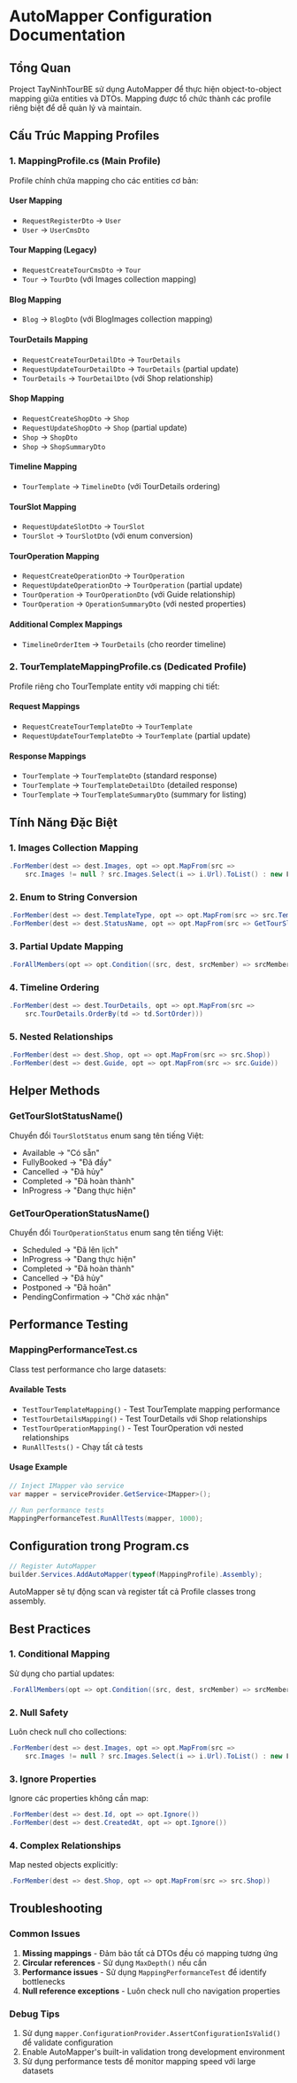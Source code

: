 # AutoMapper Configuration Documentation

## Tổng Quan

Project TayNinhTourBE sử dụng AutoMapper để thực hiện object-to-object mapping giữa entities và DTOs. Mapping được tổ chức thành các profile riêng biệt để dễ quản lý và maintain.

## Cấu Trúc Mapping Profiles

### 1. MappingProfile.cs (Main Profile)
Profile chính chứa mapping cho các entities cơ bản:

#### User Mapping
- `RequestRegisterDto` → `User`
- `User` → `UserCmsDto`

#### Tour Mapping (Legacy)
- `RequestCreateTourCmsDto` → `Tour`
- `Tour` → `TourDto` (với Images collection mapping)

#### Blog Mapping
- `Blog` → `BlogDto` (với BlogImages collection mapping)

#### TourDetails Mapping
- `RequestCreateTourDetailDto` → `TourDetails`
- `RequestUpdateTourDetailDto` → `TourDetails` (partial update)
- `TourDetails` → `TourDetailDto` (với Shop relationship)

#### Shop Mapping
- `RequestCreateShopDto` → `Shop`
- `RequestUpdateShopDto` → `Shop` (partial update)
- `Shop` → `ShopDto`
- `Shop` → `ShopSummaryDto`

#### Timeline Mapping
- `TourTemplate` → `TimelineDto` (với TourDetails ordering)

#### TourSlot Mapping
- `RequestUpdateSlotDto` → `TourSlot`
- `TourSlot` → `TourSlotDto` (với enum conversion)

#### TourOperation Mapping
- `RequestCreateOperationDto` → `TourOperation`
- `RequestUpdateOperationDto` → `TourOperation` (partial update)
- `TourOperation` → `TourOperationDto` (với Guide relationship)
- `TourOperation` → `OperationSummaryDto` (với nested properties)

#### Additional Complex Mappings
- `TimelineOrderItem` → `TourDetails` (cho reorder timeline)

### 2. TourTemplateMappingProfile.cs (Dedicated Profile)
Profile riêng cho TourTemplate entity với mapping chi tiết:

#### Request Mappings
- `RequestCreateTourTemplateDto` → `TourTemplate`
- `RequestUpdateTourTemplateDto` → `TourTemplate` (partial update)

#### Response Mappings
- `TourTemplate` → `TourTemplateDto` (standard response)
- `TourTemplate` → `TourTemplateDetailDto` (detailed response)
- `TourTemplate` → `TourTemplateSummaryDto` (summary for listing)

## Tính Năng Đặc Biệt

### 1. Images Collection Mapping
```csharp
.ForMember(dest => dest.Images, opt => opt.MapFrom(src => 
    src.Images != null ? src.Images.Select(i => i.Url).ToList() : new List<string>()))
```

### 2. Enum to String Conversion
```csharp
.ForMember(dest => dest.TemplateType, opt => opt.MapFrom(src => src.TemplateType.ToString()))
.ForMember(dest => dest.StatusName, opt => opt.MapFrom(src => GetTourSlotStatusName(src.Status)))
```

### 3. Partial Update Mapping
```csharp
.ForAllMembers(opt => opt.Condition((src, dest, srcMember) => srcMember != null))
```

### 4. Timeline Ordering
```csharp
.ForMember(dest => dest.TourDetails, opt => opt.MapFrom(src => 
    src.TourDetails.OrderBy(td => td.SortOrder)))
```

### 5. Nested Relationships
```csharp
.ForMember(dest => dest.Shop, opt => opt.MapFrom(src => src.Shop))
.ForMember(dest => dest.Guide, opt => opt.MapFrom(src => src.Guide))
```

## Helper Methods

### GetTourSlotStatusName()
Chuyển đổi `TourSlotStatus` enum sang tên tiếng Việt:
- Available → "Có sẵn"
- FullyBooked → "Đã đầy"
- Cancelled → "Đã hủy"
- Completed → "Đã hoàn thành"
- InProgress → "Đang thực hiện"

### GetTourOperationStatusName()
Chuyển đổi `TourOperationStatus` enum sang tên tiếng Việt:
- Scheduled → "Đã lên lịch"
- InProgress → "Đang thực hiện"
- Completed → "Đã hoàn thành"
- Cancelled → "Đã hủy"
- Postponed → "Đã hoãn"
- PendingConfirmation → "Chờ xác nhận"

## Performance Testing

### MappingPerformanceTest.cs
Class test performance cho large datasets:

#### Available Tests
- `TestTourTemplateMapping()` - Test TourTemplate mapping performance
- `TestTourDetailsMapping()` - Test TourDetails với Shop relationships
- `TestTourOperationMapping()` - Test TourOperation với nested relationships
- `RunAllTests()` - Chạy tất cả tests

#### Usage Example
```csharp
// Inject IMapper vào service
var mapper = serviceProvider.GetService<IMapper>();

// Run performance tests
MappingPerformanceTest.RunAllTests(mapper, 1000);
```

## Configuration trong Program.cs

```csharp
// Register AutoMapper
builder.Services.AddAutoMapper(typeof(MappingProfile).Assembly);
```

AutoMapper sẽ tự động scan và register tất cả Profile classes trong assembly.

## Best Practices

### 1. Conditional Mapping
Sử dụng cho partial updates:
```csharp
.ForAllMembers(opt => opt.Condition((src, dest, srcMember) => srcMember != null))
```

### 2. Null Safety
Luôn check null cho collections:
```csharp
.ForMember(dest => dest.Images, opt => opt.MapFrom(src => 
    src.Images != null ? src.Images.Select(i => i.Url).ToList() : new List<string>()))
```

### 3. Ignore Properties
Ignore các properties không cần map:
```csharp
.ForMember(dest => dest.Id, opt => opt.Ignore())
.ForMember(dest => dest.CreatedAt, opt => opt.Ignore())
```

### 4. Complex Relationships
Map nested objects explicitly:
```csharp
.ForMember(dest => dest.Shop, opt => opt.MapFrom(src => src.Shop))
```

## Troubleshooting

### Common Issues
1. **Missing mappings** - Đảm bảo tất cả DTOs đều có mapping tương ứng
2. **Circular references** - Sử dụng `MaxDepth()` nếu cần
3. **Performance issues** - Sử dụng `MappingPerformanceTest` để identify bottlenecks
4. **Null reference exceptions** - Luôn check null cho navigation properties

### Debug Tips
1. Sử dụng `mapper.ConfigurationProvider.AssertConfigurationIsValid()` để validate configuration
2. Enable AutoMapper's built-in validation trong development environment
3. Sử dụng performance tests để monitor mapping speed với large datasets
